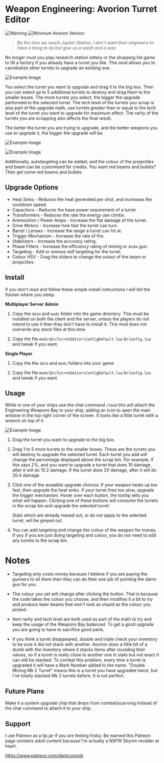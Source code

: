 # Weapon Engineering: Avorion Turret Editor

![Warning](https://img.shields.io/badge/BETA-Use%20At%20Your%20Own%20Risk-red.svg) ![Minimum Avorion Version](https://img.shields.io/badge/Avorion-0.20.4-lightgrey.svg)

> *By the time we reach Jupiter Station, I don't want their engineers to have a
> thing to do but give us a wash and a wax.*

No longer must you play research station lottery or the shopping list game to
fill a factory if you already have a turret you like. This mod allows you to
cannibalize other turrets to upgrade an existing one.

![Example Image](https://i.imgur.com/W6fHVUf.png)

You select the turret you want to upgrade and drag it to the big box. Then you
can select up to 5 additional turrets to destroy and drag them to the smaller
boxes. The more turrets you select, the bigger the upgrade performed to the
selected turret. The tech level of the turrets you scrap is also part of the
upgrade math, use turrets greater than or equal to the tech level of the turret
you want to upgrade for maximum effect. The rarity of the turrets you are
scrapping also affects the final result.

The better the turret you are trying to upgrade, and the better weapons you use
to upgrade it, the bigger the upgrade will be.

![Example Image](https://i.imgur.com/dZeuIlm.png)

![Example Image](https://i.imgur.com/5pEhomq.png)

Additionally, autotargeting can be added, and the colour of the projectiles and
beam can be customised for credits. You want red beams and bullets? Then get
some red beams and bullets.

## Upgrade Options

* Heat Sinks - Reduces the heat generated per shot, and increases the cooldown
  speed.
* Capacitors - Reduces the base power requirement of a turret.
* Transformers - Reduces the rate the energy use climbs.
* Ammunition / Power Amps - Increase the flat damage of the turret.
* Drive Motors - Increase how fast the turret can turn.
* Barrel / Lenses - Increase the range a turret can hit at.
* Trigger Mechanism - Increase the rate of fire.
* Stabilizers - Increase the accuracy rating.
* Phase Filters - Increase the efficiency rating of mining or scav gun.
* Targeting - Add or remove self targeting for the turret.
* Colour HSV - Drag the sliders to change the colour of the beam or projectiles.

## Install

If you don't read and follow these simple install instructions I will tell the
Xsotan where you sleep.

**Multiplayer Server Admin**

1) Copy the `data` and `mods` folder into the game directory. This must be
installed on both the client and the server, unless the players do not intend
to use it then they don't have to install it. This mod does not overwrite any
stock files at this time.

2) Copy the file `mods\DccTurretEditor\ConfigDefault.lua` to `Config.lua` and
tweak if you want.

**Single Player**

1) Copy the the `data` and `mods` folders into your game

2) Copy the file `mods\DccTurretEditor\ConfigDefault.lua` to `Config.lua` and
tweak if you want.

## Usage

While in one of your ships use the chat command `/tmod` this will attach the
Engineering Weapons Bay to your ship, adding an icon to open the main window
in the top right corner of the screen. It looks like a little turret with a
wrench on top of it.

![Example Image](https://i.imgur.com/NE8ybtU.png)

1) Drag the turret you want to upgrade to the big box.

2) Drag 1 to 5 more turrets to the smaller boxes. These are the turrets you
   will destroy to upgrade the selected turret. Each turret you add will change
   the percentage displayed above the scrap bin. For example, if this says 2%,
   and you want to upgrade a turret that does 10 damage, after it will do 10.2
   damage. If the turret does 20 damage, after it will do 20.4 damage.

3) Click one of the avaialble upgrade choices. If your weapon heats up too fast,
   then upgrade the heat sinks. If your turret fires too slow, upgrade the
   trigger mechanism. Hover over each button, the tooltip tells you what will
   happen. Clicking one of these buttons will consume the turrets in the scrap
   bin and upgrade the selected turret.

   Stats which are already maxed out, or do not apply to the selected turret,
   will be greyed out.

4) You can add targeting and change the colour of the weapon for money. If you
   if you are just doing targeting and colour, you do not need to add any
   turrets to the scrap bin.

# Notes

* Targeting only costs money because I believe if you are paying the gunners to
sit there then they can do their one job of pointing the damn gun for you.

* The colour you set will change after clicking the button. That is because the
code takes the colour you choose, and then modifies it a bit to *try* and
produce laser beams that won't look as stupid as the colour you picked.

* Item rarity and tech level are both used as part of the math to try and
keep the usage of the Weapons Bay balanced. To get a good upgrade you are going
to have to sacrifice good parts.

* If you think a turret disappeared, double and triple check your inventory
to be sure it did not stack with another. Avorion does a little bit of a dumb
with the inventory where it stacks items after rounding their values, so if
a turret is really close to another one in stats but not exact it can still be
stacked. To combat this problem, every time a turret is upgraded it will have
a Mark Number added to the name. "Double Mining Mk 2 Turret" means this is a
turret you have upgraded twice, but I've totally stacked Mk 2 turrets before. It
is not perfect.

## Future Plans

Make it a system upgrade chip that drops from combat/scavving instead of the
chat command to attach it to your ship.

## Support

I use Patreon as a tip jar if you are feeling frisky. Be warned this Patreon
page contains adult content because I'm actually a NSFW Skyrim modder at heart.

https://www.patreon.com/darkconsole
